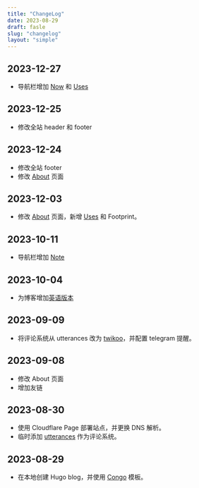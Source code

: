 ```yaml
---
title: "ChangeLog"
date: 2023-08-29
draft: fasle
slug: "changelog"
layout: "simple"
---
```


## 2023-12-27

- 导航栏增加 [Now](https://justgoidea.com/mow) 和 [Uses](https://justgoidea.com/uses)

## 2023-12-25

- 修改全站 header 和 footer

## 2023-12-24

- 修改全站 footer
- 修改 [About](https://justgoidea.com/about) 页面

## 2023-12-03

- 修改 [About](https://justgoidea.com/about) 页面，新增 [Uses](https://justgoidea.com/uses) 和 Footprint。

## 2023-10-11

- 导航栏增加 [Note](https://note.justgoidea.eu.org)

## 2023-10-04

- 为博客增加[英语版本](https://en.justgoidea.com)

## 2023-09-09

- 将评论系统从 utterances 改为 [twikoo](https://twikoo.js.org/)，并配置 telegram 提醒。

## 2023-09-08

- 修改 About 页面
- 增加友链

## 2023-08-30

- 使用 Cloudflare Page 部署站点，并更换 DNS 解析。
- 临时添加 [utterances](https://utteranc.es/) 作为评论系统。

## 2023-08-29

- 在本地创建 Hugo blog，并使用 [Congo](https://jpanther.github.io/congo/) 模板。
